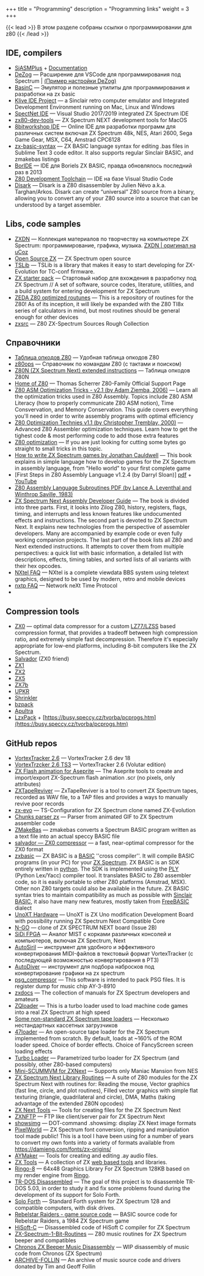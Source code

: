 +++
title = "Programming"
description = "Programming links"
weight = 3
+++

{{< lead >}}
В этом разделе собраны ссылки о программировании для z80
{{< /lead >}}

## IDE, compilers
* [SjASMPlus](https://github.com/z00m128/sjasmplus/releases) + [Documentation](https://z00m128.github.io/sjasmplus/documentation.html)
* [DeZog](https://github.com/maziac/DeZog) — Расширение для VSCode для программирования под Spectrum | [(Пример настройки DeZog)](https://github.com/maziac/z80-sample-program)
* [BasinC](https://arda.kisafilm.org/blog/?cat=13&lang=en) — Эмулятор и полезные утилиты для программирования и разработки на zx basic
* [Klive IDE Project](https://github.com/Dotneteer/kliveide) — a Sinclair retro computer emulator and Integrated Development Environment running on Mac, Linux and Windows
* [SpectNet IDE](https://dotneteer.github.io/spectnetide/) — Visual Studio 2017/2019 integrated ZX Spectrum IDE
* [zx80-dev-tools](https://github.com/joegasewicz/zx80-dev-tools) — ZX Spectrum NEXT development tools for MacOS
* [8bitworkshop IDE](https://8bitworkshop.com/) — Online IDE для разработки программ для различных систем включая ZX Spectrum 48k, NES, Atari 2600, Sega Game Gear, MSX, C64, Amstrad CPC6128
* [zx-basic-syntax](https://github.com/patters-match/zx-basic-syntax) — ZX BASIC language syntax for editing .bas files in Sublime Text 3 code editor. It also supports regular Sinclair BASIC, and zmakebas listings
* [BorIDE](http://members.inode.at/838331/pc.html) — IDE для Boriels ZX BASIC, правда обновлялось последний раз в 2013
* [Z80 Development Toolchain](http://www.breakintoprogram.co.uk/hardware/computers/zx-spectrum/assembly-language/z80-development-toolchain) — IDE на базе Visual Studio Code
* [Disark](https://julien-nevo.com/disark/) — Disark is a Z80 disassembler by Julien Névo a.k.a. Targhan/Arkos. Disark can create “universal” Z80 source from a binary, allowing you to convert any of your Z80 source into a source that can be understood by a target assembler.
## Libs, code samples
* [ZXDN](http://alexanderk.ru/zxdn/) — Коллекция материалов по творчеству на компьютере ZX Spectrum: программирование, графика, музыка. [ZXDN | оригинал на uCoz](http://zxdn.narod.ru/)
* [Open Source ZX](http://opensourcezx.untergrund.net/index.html) — ZX Spectrum open source
* [TSLib](https://github.com/DeadlyKom/TSLib) — TSLib is a library that makes it easy to start developing for ZX-Evolution for TC-conf firmware.
* [ZX starter pack](https://github.com/errorcalc/zx_starter_pack) — Стартовый набор для вхождения в разработку под ZX Spectrum // A set of software, source codes, literature, utilities, and a build system for entering development for ZX Spectrum
* [ZEDA Z80 optimized routunes](https://github.com/Zeda/Z80-Optimized-Routines) — This is a repository of routines for the Z80! As of its inception, it will likely be expanded with the Z80 TI8x series of calculators in mind, but most routines should be general enough for other devices
* [zxsrc](https://sites.google.com/view/zxsrc/) — Z80 ZX-Spectrum Sources Rough Collection
## Справочники
* [Таблица опкодов Z80](https://clrhome.org/table/) — Удобная таблица опкодов Z80
* [z80ops](https://vtrd.in/z80ops.html) — Справочник по командам Z80 (с тактами и поиском)
* [Z80N (ZX Spectrum Next) extended instructions](https://table.specnext.dev/) — Таблица опкодов Z80N 
* [Home of Z80](http://www.z80.info/) — Thomas Scherrer Z80-Family Official Support Page
* [Z80 ASM Optimization Tricks - v2.1 (by Adam Ziemba, 2006)](https://www.ticalc.org/archives/files/fileinfo/285/28502.html) — Learn all the optimization tricks used in Z80 Assembly. Topics include Z80 ASM Literacy (how to properly communicate Z80 ASM notion), Time Consvervation, and Memory Conservation. This guide covers everything you'll need in order to write assembly programs with optimal efficiency
* [Z80 Optimization Technies v1.1 (by Christopher Tremblay, 2000)](https://www.ticalc.org/archives/files/fileinfo/108/10821.html) — Advanced Z80 Assembler optimization techniques. Learn how to get the tighest code & most performing code to add those extra features
* [Z80 optimization](https://wikiti.brandonw.net/index.php?title%3DZ80_Optimization) — If you are just looking for cutting some bytes go straight to small tricks in this topic.
* [How to write ZX Spectrum games by Jonathan Cauldwell](https://jonathan-cauldwell.itch.io/how-to-write-spectrum-games) — This book explains in simple language how to develop games for the ZX Spectrum in assembly language, from "Hello world" to your first complete game
* [First Steps in Z80 Assembly Language v1.2.4 (by Darryl Sloan)] [pdf](http://ped.7gods.org/z80.pdf) + [YouTube](https://www.youtube.com/watch?v=1gHlMpO8gqw)
* [Z80 Assembly Language Subroutines PDF (by Lance A. Leventhal and Winthrop Saville, 1983)](http://www.bitsavers.org/pdf/osborne/books/Z80_Assembly_Language_Subroutines_1983.pdf)
* [ZX Spectrum Next Assembly Developer Guide](https://github.com/tomaz/zx-next-dev-guide) — The book is divided into three parts. First, it looks into Zilog Z80, history, registers, flags, timing, and interrupts and less known features like undocumented effects and instructions. The second part is devoted to ZX Spectrum Next. It explains new technologies from the perspective of assembler developers. Many are accompanied by example code or even fully working companion projects. The last part of the book lists all Z80 and Next extended instructions. It attempts to cover them from multiple perspectives: a quick list with basic information, a detailed list with descriptions, effects, timing tables, and sorted lists of all variants with their hex opcodes.
* [NXtel FAQ](https://github.com/Threetwosevensixseven/NXtel/wiki/FAQ) — NXtel is a complete viewdata BBS system using teletext graphics, designed to be used by modern, retro and mobile devices
* [nxtp FAQ](https://github.com/Threetwosevensixseven/nxtp/wiki/FAQ) — Network neXt Time Protocol
* 
## Compression tools
* [ZX0](https://github.com/einar-saukas/ZX0) — optimal data compressor for a custom [LZ77/LZSS](https://en.wikipedia.org/wiki/Lempel–Ziv–Storer–Szymanski) based compression format, that provides a tradeoff between high compression ratio, and extremely simple fast decompression. Therefore it's especially appropriate for low-end platforms, including 8-bit computers like the ZX Spectrum.
* [Salvador](https://github.com/emmanuel-marty/salvador) (ZX0 friend)
* [ZX1](https://github.com/einar-saukas/ZX1)
* [ZX2](https://github.com/einar-saukas/ZX2)
* [ZX5](https://github.com/einar-saukas/ZX5)
* [ZX7b](https://github.com/antoniovillena/zx7b)
* [UPKR](https://github.com/exoticorn/upkr/)
* [Shrinkler](https://github.com/askeksa/Shrinkler)
* [bzpack](https://github.com/mbaze/bzpack)
* [Apultra](https://github.com/emmanuel-marty/apultra)
* [LzxPack](https://busy.speccy.cz/download/lzxpack02.rar) + [https://busy.speccy.cz/tvorba/pcprogs.htm](https://busy.speccy.cz/tvorba/pcprogs.htm)
## GitHub repos
* [VortexTracker 2.6](https://github.com/ivanpirog/vortextracker) — VortexTracker 2.6 dev 18
* [VortexTrzcker 2.6 TS3](https://github.com/Volutar/vortextracker/tree/TS3) — VortexTracker 2.6 (Volutar edition)
* [ZX Flash animation for Aseprite](https://github.com/AlRado/ZX-flash-animation) — The Aseprite tools to create and import/export ZX-Spectrum flash animation .scr (no pixels, only attributes)
* [ZXTapeReviver](https://github.com/lgolouz/ZXTapeReviver) — ZxTapeReviver is a tool to convert ZX Spectrum tapes, recorded as WAV file, to a TAP files and provides a ways to manually revive poor records
* [zx-evo](https://github.com/tslabs/zx-evo) — TS-Configuration for ZX Spectrum clone named ZX-Evolution
* [Chunks parser zx](https://github.com/akanyuk/chunks-parser-zx) — Parser from animated GIF to ZX Spectrum assembler code
* [ZMakeBas](https://github.com/z00m128/zmakebas) — zmakebas converts a Spectrum BASIC program written as a text file into an actual speccy BASIC file
* [salvador — ZX0 compressor](https://github.com/emmanuel-marty/salvador) — a fast, near-optimal compressor for the ZX0 format
* [zxbasic](https://github.com/einar-saukas/zxbasic) — ZX BASIC is a [BASIC](http://en.wikipedia.org/wiki/BASIC) ''cross compiler''. It will compile BASIC programs (in your PC) for your [ZX Spectrum](http://en.wikipedia.org/wiki/Sinclair_ZX_Spectrum). ZX BASIC is an SDK entirely written in [python](http://www.python.org). The SDK is implemented using the [PLY](http://www.dabeaz.com/ply/) (Python Lex/Yacc) compiler tool. It translates BASIC to Z80 assembler code, so it is easily portable to other Z80 platforms (Amstrad, MSX). Other non Z80 targets could also be available in the future. ZX BASIC syntax tries to maintain compatibility as much as possible with [Sinclair BASIC](http://en.wikipedia.org/wiki/Sinclair_BASIC), it also have many new features, mostly taken from [FreeBASIC](http://www.freebasic.net/wiki) dialect
* [UnoXT Hardware](https://gitlab.com/emax73g/unoxt-hardware) — UnoXT is ZX Uno modification Development Board with possibility running ZX Spectrum Next Compatible Core
* [N-GO](https://github.com/ManuFerHi/N-GO) — clone of ZX SPECTRUM NEXT board (Issue 2B)
* [SiDi FPGA](https://github.com/ManuFerHi/SiDi-FPGA) — Аналог MIST с корками различных консолей и компьютеров, включая ZX Spectrum, Next
* [AutoSiril](https://github.com/oisee/autosiril) — инструмент для удобного и эффективного конвертирования MIDI-файлов в текстовый формат VortexTracker (с последующей возможностью конвертирования в PT3)
* [AutoDiver](https://github.com/oisee/autodiver_go) — инструмент для подбора набросков под конвертирование графики на zx spectrum
* [psg_compressor](https://github.com/vasilenkoroman/psg_compressor) — This software is intended to pack PSG files. It is register dump for music chip AY-3-8910
* [zxdocs](https://github.com/ZX-Online/zxdocs) — The collection of manuals for ZX Spectrum developers and amateurs
* [ZQloader](https://github.com/oxidaan/zqloader) — This is a turbo loader used to load machine code games into a real ZX Spectrum at high speed
* [Some non-standard ZX Spectrum tape loaders](https://github.com/morozov/loaders) — Несколько нестандартных кассетных загрузчиков
* [47loader](https://github.com/stephenw32768/47loader) — An open-source tape loader for the ZX Spectrum implemented from scratch. By default, loads at ~160% of the ROM loader speed. Choice of border effects. Choice of FancyScreen screen loading effects
* [Turbo Loader](https://github.com/mcleod-ideafix/turboloader) — Parametrized turbo loader for ZX Spectrum (and possibly, other Z80-based computers)
* [Mini-SCUMMVM for ZXNext](https://github.com/Dovgalyuk/scummnext) — Supports only Maniac Mansion from NES
* [ZX Spectrum Next Library Routines](https://github.com/breakintoprogram/lib-spectrum-next) — A suite of Z80 modules for the ZX Spectrum Next with routines for: Reading the mouse, Vector graphics (fast line, circle, and plot routines), Filled vector graphics with simple flat texturing (triangle, quadrilateral and circle), DMA, Maths (taking advantage of the extended Z80N opcodes)
* [ZX Next Tools](https://github.com/varmfskii/zxnext_tools/) — Tools for creating files for the ZX Spectrum Next
* [ZXNFTP](https://github.com/varmfskii/zxnftp) — FTP like client/server pair for ZX Spectrum Next
* [showsimg](https://gitlab.com/varmfskii/showsimg) — DOT-command .showsimg: display ZX Next image formats
* [PixelWorld](https://github.com/damieng/pixelworld) — ZX Spectrum font conversion, ripping and manipulation tool made public! This is a tool I have been using for a number of years to convert my own fonts into a variety of formats available from https://damieng.com/fonts/zx-origins/
* [AYMaker](https://github.com/Abrimaal/AYMaker) — Tools for creating and editing .ay audio files.
* [ZX Tools](https://github.com/remy/zx-tools) — A collection of ZX [web based tools](zx.remysharp.com) and libraries.
* [Ringo-8](https://github.com/DenisGrachev/Ringo-8) — 64x48 Graphics Library For ZX Spectrum 128KB based on my render engine from [Ringo](https://zxonline.net/game/ringo).
* [TR-DOS Disassembled](https://github.com/programandala-net/tr-dos) — The goal of this project is to disassemble TR-DOS 5.03, in order to study it and fix some problems found during the development of its support for Solo Forth.
* [Solo Forth](https://github.com/programandala-net/solo-forth) — Standard Forth system for ZX Spectrum 128 and compatible computers, with disk drives.
* [Rebelstar Raiders - game source code](https://github.com/mrcook/rebelstar-raiders-BASIC) — BASIC source code for Rebelstar Raiders, a 1984 ZX Spectrum game
* [HiSoft-C](https://github.com/oldcompcz/HiSoft-C) — Disassembled code of HiSoft C compiler for ZX Spectrum
* [ZX-Spectrum-1-Bit-Routines](https://github.com/utz82/ZX-Spectrum-1-Bit-Routines) — Z80 music routines for ZX Spectrum beeper and compatibles
* [Chronos ZX Beeper Music Disassembly](https://github.com/ZoomTen/chronos-zxbeeper) — WIP disassembly of music code from Chronos (ZX Spectrum)
* [ARCHIVE-FOLLIN](https://github.com/breakintoprogram/archive-follin/tree/main) — An archive of music source code and drivers donated by Tim and Geoff Follin

